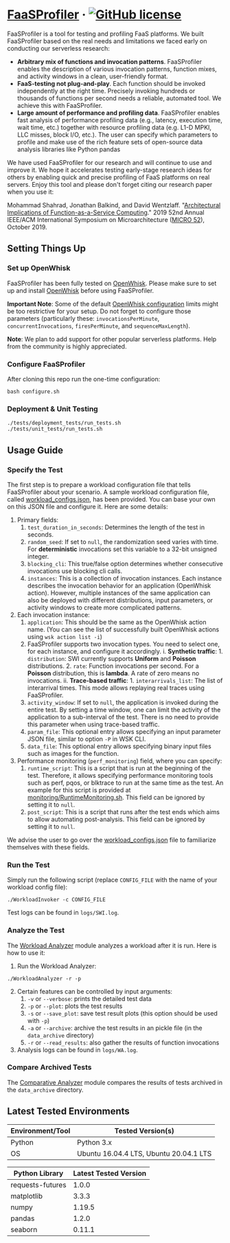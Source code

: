 # [FaaSProfiler](http://parallel.princeton.edu/FaaSProfiler.html) &middot; [![GitHub license](https://img.shields.io/badge/license-MIT-blue.svg)](https://github.com/PrincetonUniversity/faas-profiler/blob/master/LICENSE)

FaaSProfiler is a tool for testing and profiling FaaS platforms. We built FaaSProfiler based on the real needs and limitations we faced early on conducting our serverless research:
* **Arbitrary mix of functions and invocation patterns**. FaaSProfiler enables the description of various invocation patterns, function mixes, and activity windows in a clean, user-friendly format.
* **FaaS-testing not plug-and-play**. Each function should be invoked independently at the right time. Precisely invoking hundreds or thousands of functions per second needs a reliable, automated tool. We achieve this with FaaSProfiler.
* **Large amount of performance and profiling data**. FaaSProfiler enables fast analysis of performance profiling data (e.g., latency, execution time, wait time, etc.) together with resource profiling data (e.g. L1-D MPKI, LLC misses, block I/O, etc.). The user can specify which parameters to profile and make use of the rich feature sets of open-source data analysis libraries like Python pandas

We have used FaaSProfiler for our research and will continue to use and improve it. We hope it accelerates testing early-stage research ideas for others by enabling quick and precise profiling of FaaS platforms on real servers. Enjoy this tool and please don't forget citing our research paper when you use it:

Mohammad Shahrad, Jonathan Balkind, and David Wentzlaff. "[Architectural Implications of Function-as-a-Service Computing](http://parallel.princeton.edu/papers/micro19-shahrad.pdf)." 2019 52nd Annual IEEE/ACM International Symposium on Microarchitecture ([MICRO 52](https://www.microarch.org/micro52/)), October 2019.

## Setting Things Up

### Set up OpenWhisk

FaaSProfiler has been fully tested on [OpenWhisk](https://github.com/apache/openwhisk). Please make sure to set up and install [OpenWhisk](https://github.com/apache/openwhisk) before using FaaSProfiler.

**Important Note**: Some of the default [OpenWhisk configuration](https://github.com/apache/openwhisk/blob/master/ansible/group_vars/all) limits might be too restrictive for your setup. Do not forget to configure those parameters (particularly these: `invocationsPerMinute`, `concurrentInvocations`, `firesPerMinute`, and `sequenceMaxLength`).

**Note**: We plan to add support for other popular serverless platforms. Help from the community is highly appreciated.

### Configure  FaaSProfiler

After cloning this repo run the one-time configuration:

```
bash configure.sh
```

### Deployment & Unit Testing

```
./tests/deployment_tests/run_tests.sh
./tests/unit_tests/run_tests.sh
```

## Usage Guide

### Specify the Test 

The first step is to prepare a workload configuration file that tells FaaSProfiler about your scenario. A sample workload configuration file, called [workload_configs.json](./workload_configs.json), has been provided. You can base your own on this JSON file and configure it. Here are some details:

1. Primary fields:
    1. `test_duration_in_seconds`: Determines the length of the test in seconds.
    2. `random_seed`: If set to `null`, the randomization seed varies with time. For **deterministic** invocations set this variable to a 32-bit unsigned integer.
    3. `blocking_cli`: This true/false option determines whether consecutive invocations use blocking cli calls.
    4. `instances`: This is a collection of invocation instances. Each instance describes the invocation behavior for an application (OpenWhisk action). However, multiple instances of the same application can also be deployed with different distributions, input parameters, or activity windows to create more complicated patterns.
2. Each invocation instance:
    1. `application`: This should be the same as the OpenWhisk action name. (You can see the list of successfully built OpenWhisk actions using `wsk action list -i`)
    2. FaaSProfiler supports two invocation types. You need to select one, for each instance, and configure it accordingly.
        i. **Synthetic traffic**:
            1. `distribution`: SWI currently supports **Uniform** and **Poisson** distributions.
            2. `rate`: Function invocations per second. For a **Poisson** distribution, this is **lambda**. A rate of zero means no invocations.
        ii. **Trace-based traffic**:
            1. `interarrivals_list`: The list of interarrival times. This mode allows replaying real traces using FaaSProfiler.
    6. `activity_window`: If set to `null`, the application is invoked during the entire test. By setting a time window, one can limit the activity of the application to a sub-interval of the test. There is no need to provide this parameter when using trace-based traffic.
    7. `param_file`: This optional entry allows specifying an input parameter JSON file, similar to option `-P` in WSK CLI.
    8. `data_file`: This optional entry allows specifying binary input files such as images for the function.
3. Performance monitoring (`perf_monitoring`) field, where you can specify:
    1. `runtime_script`: This is a script that is run at the beginning of the test. Therefore, it allows specifying performance monitoring tools such as perf, pqos, or blktrace to run at the same time as the test. An example for this script is provided at [monitoring/RuntimeMonitoring.sh](./monitoring/RuntimeMonitoring.sh). This field can be ignored by setting it to `null`.
    2. `post_script`: This is a script that runs after the test ends which aims to allow automating post-analysis. This field can be ignored by setting it to `null`.

We advise the user to go over the [workload_configs.json](./workload_configs.json) file to familiarize themselves with these fields.

### Run the Test 

Simply run the following script (replace `CONFIG_FILE` with the name of your workload config file):
```
./WorkloadInvoker -c CONFIG_FILE
```
Test logs can be found in `logs/SWI.log`.

### Analyze the Test

The [Workload Analyzer](workload_analyzer) module analyzes a workload after it is run. Here is how to use it:

1. Run the Workload Analyzer:
```
./WorkloadAnalyzer -r -p
```
2. Certain features can be controlled by input arguments:
    1. `-v` or `--verbose`: prints the detailed test data
    2. `-p` or `--plot`: plots the test results
    3. `-s` or `--save_plot`: save test result plots (this option should be used with `-p`)
    4. `-a` or `--archive`: archive the test results in an pickle file (in the `data_archive` directory)
    5. `-r` or `--read_results`: also gather the results of function invocations
3. Analysis logs can be found in `logs/WA.log`.

### Compare Archived Tests

The [Comparative Analyzer](./comparative_analyzer) module compares the results of tests archived in the `data_archive` directory.

## Latest Tested Environments 

Environment/Tool | Tested Version(s)
---------------- | --------------
Python | Python 3.x
OS | Ubuntu 16.04.4 LTS, Ubuntu 20.04.1 LTS

Python Library | Latest Tested Version
---------------- | --------------
requests-futures | 1.0.0
matplotlib | 3.3.3
numpy | 1.19.5
pandas | 1.2.0
seaborn | 0.11.1
